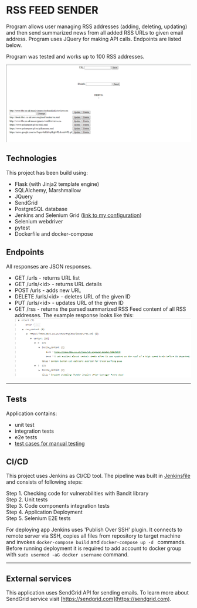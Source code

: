 # RSS FEED SENDER #

Program allows user managing RSS addresses (adding, deleting, updating) and then send summarized news from all added RSS
URLs to given email address. Program uses JQuery for making API calls. Endpoints are listed below.

Program was tested and works up to 100 RSS addresses.

![website](./docs/Screenshot_24.png)

## Technologies ##

This project has been build using:

* Flask (with Jinja2 template engine)
* SQLAlchemy, Marshmallow
* JQuery
* SendGrid
* PostgreSQL database
* Jenkins and Selenium Grid ([link to my configuration](https://github.com/miloszhoc/jenkins-env))
* Selenium webdriver
* pytest
* Dockerfile and docker-compose

## Endpoints ##

All responses are JSON responses.

* GET /urls - returns URL list
* GET /urls/\<id> - returns URL details
* POST /urls - adds new URL
* DELETE /urls/\<id> - deletes URL of the given ID
* PUT /urls/\<id> - updates URL of the given ID
* GET /rss - returns the parsed summarized RSS Feed content of all RSS addresses. The example response looks like this:
  ![response](./docs/response.png)

---------

## Tests ##

Application contains:

- unit test
- integration tests
- e2e tests
- [test cases for manual testing](tests/test_cases.md)

## CI/CD ##

This project uses Jenkins as CI/CD tool. The pipeline was built in [Jenkinsfile](./Jenkinsfile) and consists of
following steps:

Step 1. Checking code for vulnerabilities with Bandit library    
Step 2. Unit tests   
Step 3. Code components integration tests    
Step 4. Application Deployment    
Step 5. Selenium E2E tests


For deploying app Jenkins uses 'Publish Over SSH' plugin. It connects to remote server via SSH, copies all files from
repository to target machine and invokes ``docker-compose build`` and ``docker-compose up -d `` commands. Before running
deployment it is required to add account to docker group with `` sudo usermod -aG docker username `` command.

---------

## External services ##

This application uses SendGrid API for sending emails. To learn more about SendGrid service
visit [https://sendgrid.com](https://sendgrid.com).
